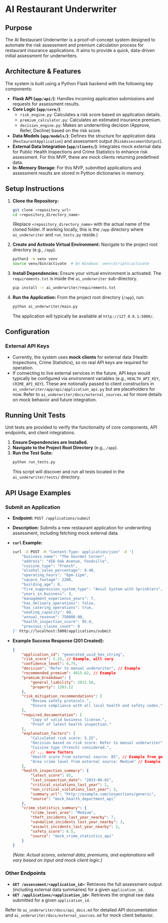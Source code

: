# AI Restaurant Underwriter

## Purpose
The AI Restaurant Underwriter is a proof-of-concept system designed to automate the risk assessment and premium calculation process for restaurant insurance applications. It aims to provide a quick, data-driven initial assessment for underwriters.

## Architecture & Features
The system is built using a Python Flask backend with the following key components:
*   **Flask API (`app/api/`)**: Handles incoming application submissions and requests for assessment results.
*   **Core Logic (`app/core/`)**:
    *   `risk_engine.py`: Calculates a risk score based on application details.
    *   `premium_calculator.py`: Calculates an estimated insurance premium.
    *   `decision_engine.py`: Makes an underwriting decision (Approve, Refer, Decline) based on the risk score.
*   **Data Models (`app/models/`)**: Defines the structure for application data (`RestaurantApplication`) and assessment output (`RiskAssessmentOutput`).
*   **External Data Integration (`app/clients/`)**: Integrates mock external data for Public Health Inspections and Crime Statistics to enhance risk assessment. For this MVP, these are mock clients returning predefined data.
*   **In-Memory Storage**: For this MVP, submitted applications and assessment results are stored in Python dictionaries in memory.

## Setup Instructions

1.  **Clone the Repository:**
    ```bash
    git clone <repository_url>
    cd <repository_directory_name>
    ```
    (Replace `<repository_directory_name>` with the actual name of the cloned folder. If working locally, this is the `/app` directory where `ai_underwriter` and `run_tests.py` reside.)

2.  **Create and Activate Virtual Environment:**
    Navigate to the project root directory (e.g., `/app`).
    ```bash
    python3 -m venv venv
    source venv/bin/activate  # On Windows: venv\Scripts\activate
    ```

3.  **Install Dependencies:**
    Ensure your virtual environment is activated. The `requirements.txt` is inside the `ai_underwriter` sub-directory.
    ```bash
    pip install -r ai_underwriter/requirements.txt
    ```

4.  **Run the Application:**
    From the project root directory (`/app`), run:
    ```bash
    python ai_underwriter/main.py
    ```
    The application will typically be available at `http://127.0.0.1:5000/`.

## Configuration

### External API Keys
*   Currently, the system uses **mock clients** for external data (Health Inspections, Crime Statistics), so no real API keys are required for operation.
*   If connecting to live external services in the future, API keys would typically be configured via environment variables (e.g., `HEALTH_API_KEY`, `CRIME_API_KEY`). These are notionally passed to client constructors in `ai_underwriter/app/api/application_api.py` but are placeholders for now. Refer to `ai_underwriter/docs/external_sources.md` for more details on mock behavior and future integration.

## Running Unit Tests

Unit tests are provided to verify the functionality of core components, API endpoints, and client integrations.

1.  **Ensure Dependencies are Installed.**
2.  **Navigate to the Project Root Directory** (e.g., `/app`).
3.  **Run the Test Suite:**
    ```bash
    python run_tests.py
    ```
    This script will discover and run all tests located in the `ai_underwriter/tests/` directory.

## API Usage Examples

### Submit an Application

*   **Endpoint:** `POST /applications/submit`
*   **Description:** Submits a new restaurant application for underwriting assessment, including fetching mock external data.
*   **`curl` Example:**

    ```bash
    curl -X POST -H "Content-Type: application/json" -d '{
        "business_name": "The Gourmet Corner",
        "address": "456 Oak Avenue, Foodville",
        "cuisine_type": "French",
        "alcohol_sales_percentage": 0.40,
        "operating_hours": "6pm-11pm",
        "square_footage": 2200,
        "building_age": 8,
        "fire_suppression_system_type": "Ansul System with Sprinklers",
        "years_in_business": 3,
        "management_experience_years": 7,
        "has_delivery_operations": false,
        "has_catering_operations": true,
        "seating_capacity": 60,
        "annual_revenue": 750000.00,
        "health_inspection_score": 95.0,
        "previous_claims_count": 0
    }' http://localhost:5000/applications/submit
    ```

*   **Example Success Response (201 Created):**

    ```json
    {
        "application_id": "generated_uuid_hex_string",
        "risk_score": 5.25, // Example, will vary
        "confidence_level": 0.75,
        "decision": "Refer to manual underwriter", // Example
        "recommended_premium": 4015.62, // Example
        "premium_breakdown": {
            "general_liability": 2812.50,
            "property": 1203.12
        },
        "risk_mitigation_recommendations": [
            "Review safety protocols.",
            "Ensure compliance with all local health and safety codes."
        ],
        "required_documentation": [
            "Copy of valid business license.",
            "Proof of latest health inspection."
        ],
        "explanation_factors": [
            "Calculated risk score: 5.25",
            "Decision based on risk score: Refer to manual underwriter",
            "Cuisine type (French) considered.",
            // ... more factors
            "Health score from external source: 85", // Example from generic mock
            "Area crime level from external source: Medium" // Example from generic mock
        ],
        "health_inspection_summary": {
            "latest_score": 85,
            "last_inspection_date": "2023-06-01",
            "critical_violations_last_year": 1,
            "non_critical_violations_last_year": 3,
            "summary_url": "http://example.com/inspections/generic",
            "source": "mock_health_department_api"
        },
        "crime_statistics_summary": {
            "crime_level_area": "Medium",
            "theft_incidents_last_year_nearby": 7,
            "vandalism_incidents_last_year_nearby": 3,
            "assault_incidents_last_year_nearby": 2,
            "safety_score": 6.5,
            "source": "mock_crime_statistics_api"
        }
    }
    ```
    *(Note: Actual scores, external data, premiums, and explanations will vary based on input and mock client logic.)*

### Other Endpoints

*   **`GET /assessment/<application_id>`**: Retrieves the full assessment output (including external data summaries) for a given `application_id`.
*   **`GET /applications/<application_id>`**: Retrieves the original raw data submitted for a given `application_id`.

Refer to `ai_underwriter/docs/api_docs.md` for detailed API documentation and `ai_underwriter/docs/external_sources.md` for mock client behavior.
